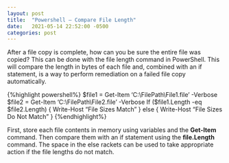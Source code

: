 ```yaml
---
layout: post
title:  "Powershell — Compare File Length"
date:   2021-05-14 22:52:00 -0500
categories: post
---
```


After a file copy is complete, how can you be sure the entire file was copied? This can be done with the file length command in PowerShell. This will compare the length in bytes of each file and, combined with an if statement, is a way to perform remediation on a failed file copy automatically.

{%highlight powershell%}
$file1 = Get-Item ‘C:\FilePath\File1.file’ -Verbose
$file2 = Get-Item ‘C:\FilePath\File2.file’ -Verbose
If ($file1.Length -eq $file2.Length)
{ Write-Host “File Sizes Match” }
else
{ Write-Host “File Sizes Do Not Match” }
{%endhighlight%}

First, store each file contents in memory using variables and the **Get-Item** command. Then compare them with an if statement using the **file.Length** command. The space in the else rackets can be used to take appropriate action if the file lengths do not match.